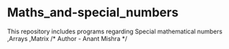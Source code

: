 # Maths_and-special_numbers
This repository includes programs regarding Special mathematical numbers ,Arrays ,Matrix
    /* Author - Anant Mishra */
